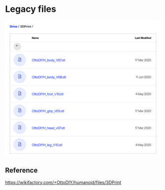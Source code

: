 # Legacy files

![fig](screenshot.png)

## Reference
https://wikifactory.com/+OttoDIY/humanoid/files/3DPrint

